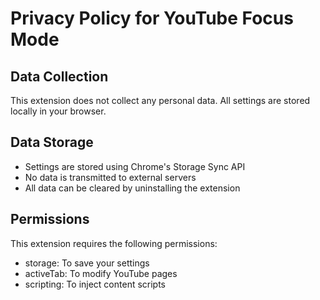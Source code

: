 # Privacy Policy for YouTube Focus Mode

## Data Collection
This extension does not collect any personal data. All settings are stored locally in your browser.

## Data Storage
- Settings are stored using Chrome's Storage Sync API
- No data is transmitted to external servers
- All data can be cleared by uninstalling the extension

## Permissions
This extension requires the following permissions:
- storage: To save your settings
- activeTab: To modify YouTube pages
- scripting: To inject content scripts 